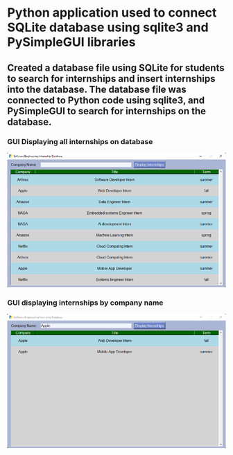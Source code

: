 # Python application used to connect SQLite database using sqlite3 and PySimpleGUI libraries

## Created a database file using SQLite for students to search for internships and insert internships into the database. The database file was connected to Python code using sqlite3, and PySimpleGUI to search for internships on the database.

### GUI Displaying all internships on database
![](DisplayInternshipsGUI.png)


### GUI displaying internships by company name
![](DisplayInternshipsByCompanyNameGUI.png)

